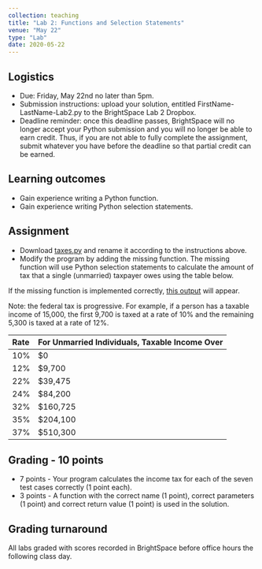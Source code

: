 ```yaml
---
collection: teaching
title: "Lab 2: Functions and Selection Statements"
venue: "May 22"
type: "Lab"
date: 2020-05-22
---
```


## Logistics
* Due: Friday, May 22nd no later than 5pm.
* Submission instructions: upload your solution,
entitled FirstName-LastName-Lab2.py
to the BrightSpace Lab 2 Dropbox.
* Deadline reminder: once this deadline passes, BrightSpace will no longer accept your Python
submission and you will no longer be able to earn credit. Thus, if you are not able to fully
complete the assignment, submit whatever you have before the deadline so that partial credit can be earned.

## Learning outcomes
* Gain experience writing a Python function.
* Gain experience writing Python selection statements.

## Assignment
* Download [taxes.py](https://lgw2.github.io/teaching/csci127-summer-2020/labs/taxes.py)
and rename it according to the instructions above.
* Modify the program by adding the missing function.
The missing function will use Python selection statements to calculate the amount
of tax that a single (unmarried) taxpayer owes using the table below.

If the missing function is implemented correctly,
[this output](https://lgw2.github.io/teaching/csci127-summer-2020/labs/taxes-output.txt) will appear.

Note: the federal tax is progressive.
For example, if a person has a taxable income of 15,000, the first 9,700 is taxed at a
rate of 10% and the remaining 5,300 is taxed at a rate of 12%.

|Rate|For Unmarried Individuals, Taxable Income Over|
|:---|:---|
|10%|$0|
|12%|$9,700|
|22%|$39,475|
|24%|$84,200|
|32%|$160,725|
|35%|$204,100|
|37%|$510,300|

## Grading - 10 points
* 7 points - Your program calculates the income tax for each of the seven test cases correctly
 (1 point each).
* 3 points - A function with the correct name (1 point), correct parameters (1 point)
and correct return value (1 point) is used in the solution.

## Grading turnaround
All labs graded with scores recorded in BrightSpace before office hours the
following class day.

